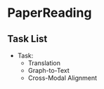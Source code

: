# PaperReading

## Task List
- Task:
    - Translation
    - Graph-to-Text
    - Cross-Modal Alignment
